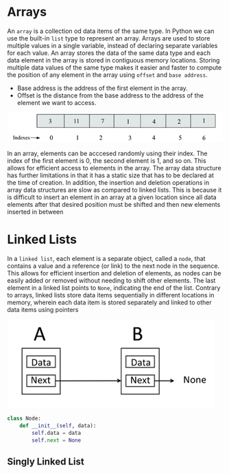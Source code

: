 # Arrays

An `array` is a collection od data items of the same type. In Python we can use the built-in `list` type to represent an array. Arrays are used to store multiple values in a single variable, instead of declaring separate variables for each value.
An array stores the data of the same data type and each data element in the array is stored in contiguous memory locations.
Storing multiple data values of the same type makes it easier and faster to compute the position of any element in the array using `offset` and `base address`.

- Base address is the address of the first element in the array.
- Offset is the distance from the base address to the address of the element we want to access.

![alt text](image.png)

In an array, elements can be acccesed randomly using their index. The index of the first element is 0, the second element is 1, and so on. This allows for efficient access to elements in the array. The array data structure has further limitations in that it has a static size that has to be declared at the time of creation. In addition, the insertion and deletion operations in array data structures are slow as compared to linked lists. This is because it is difficult to insert an element in an array at a given location since all data elements after that desired position must be shifted and then new elements inserted in between

# Linked Lists

In a `linked list`, each element is a separate object, called a `node`, that contains a value and a reference (or link) to the next node in the sequence. This allows for efficient insertion and deletion of elements, as nodes can be easily added or removed without needing to shift other elements. The last element in a linked list points to `None`, indicating the end of the list. Contrary to arrays, linked lists store data items sequentially in different locations in memory, wherein each data item is stored separately and linked to other data items using pointers

![alt text](image-1.png)

```python
class Node:
    def __init__(self, data):
        self.data = data
        self.next = None
```

## Singly Linked List

